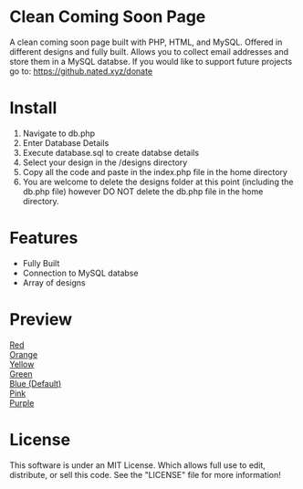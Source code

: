 Clean Coming Soon Page
====================================
A clean coming soon page built with PHP, HTML, and MySQL. Offered in different designs and fully built. Allows you to collect email addresses and store them in a MySQL databse. If you would like to support future projects go to: https://github.nated.xyz/donate

Install
========
1) Navigate to db.php
2) Enter Database Details
3) Execute database.sql to create databse details
3) Select your design in the /designs directory
4) Copy all the code and paste in the index.php file in the home directory
5) You are welcome to delete the designs folder at this point (including the db.php file)
however DO NOT delete the db.php file in the home directory. 

Features
===============
- Fully Built
- Connection to MySQL databse
- Array of designs

Preview
========

<a href="https://github.nated.xyz/demo/coming-soon-page/designs/red.php" alt="Red">Red</a>
<br>
<a href="https://github.nated.xyz/demo/coming-soon-page/designs/orange.php" alt="Orange">Orange</a>
<br>
<a href="https://github.nated.xyz/demo/coming-soon-page/designs/yellow.php" alt="Yellow">Yellow</a>
<br>
<a href="https://github.nated.xyz/demo/coming-soon-page/designs/green.php" alt="Green">Green</a>
<br>
<a href="https://github.nated.xyz/demo/coming-soon-page/" alt="Blue">Blue (Default)</a>
<br>
<a href="https://github.nated.xyz/demo/coming-soon-page/designs/pink.php" alt="Pink">Pink</a>
<br>
<a href="https://github.nated.xyz/demo/coming-soon-page/designs/purple.php" alt="Purple">Purple</a>

License
==========
This software is under an MIT License. Which allows full use to edit, distribute, or sell this code.
See the "LICENSE" file for more information!
